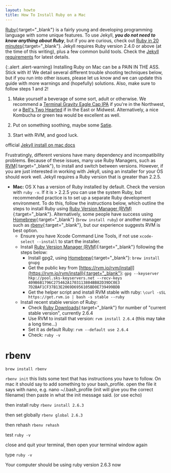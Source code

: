 ```yaml
---
layout: howto
title: How To Install Ruby on a Mac
---
```


[Ruby](https://www.ruby-lang.org/en/){:target="_blank"} is a fairly young and developing programming language with some unique features. 
To use Jekyll, ***you do not need to know anything about Ruby***, but if you are curious, check out [Ruby in 20 minutes](https://www.ruby-lang.org/en/documentation/quickstart/){:target="_blank"}.
Jekyll requires Ruby version 2.4.0 or above (at the time of this writing), plus a few common build tools. 
Check the [Jekyll requirements](https://jekyllrb.com/docs/installation/) for latest details.

{:.alert .alert-warning}
Installing Ruby on Mac can be a PAIN IN THE ASS. Stick with it! We detail several different trouble shooting techniques below, but if you run into other issues, please let us know and we can update this guide with more warnings and (hopefully) solutions. Also, make sure to follow steps 1 and 2!

1. Make yourself a beverage of some sort, adult or otherwise. We recommend a [Terminal Gravity Eagle Cap IPA](https://terminalgravitybrewing.com/eagle-cap) if you're in the Northwest, or a [Bell's Two Hearted](http://www.bellsbeer.com/beer/year-round/two-hearted-ale) if in the East or Midwest. Alternatively, a nice Kombucha or green tea would be excellent as well.

2. Put on something soothing, maybe some [Satie](https://youtu.be/_fuIMye31Gw). 

3. Start with RVM, and good luck. 

official [Jekyll install on mac docs](https://jekyllrb.com/docs/installation/macos/)

Frustratingly, different versions have many dependency and incompatibility problems.
Because of these issues, many use Ruby Managers, such as [RVM](http://rvm.io/){:target="_blank"}, to install and switch between versions.
However, if you are just interested in working with Jekyll, using an installer for your OS should work well.
Jekyll requires a Ruby version that is greater than 2.2.5.

- **Mac:** OS X has a version of Ruby installed by default. Check the version with `ruby -v`. If it is > 2.2.5 you can use the system Ruby, but recommended practice is to set up a separate Ruby development environment. To do this, follow the instructions below, which outline the steps to install Ruby using [Ruby Version Manager (RVM)](https://rvm.io/){:target="_blank"}. Alternatively, some people have success using [Homebrew](https://brew.sh/){:target="_blank"} (`brew install ruby`) or another manager such as [rbenv](https://github.com/rbenv/rbenv){:target="_blank"}, but our experience suggests RVM is best option.
    - Ensure you have Xcode Command Line Tools, if not use `xcode-select --install` to start the installer.
    - Install [Ruby Version Manager (RVM)](https://rvm.io/){:target="_blank"} following the steps below:
        - Install gpg2, using [Homebrew](https://brew.sh/){:target="_blank"}: `brew install gnupg`
        - Get the public key from [https://rvm.io/rvm/install](https://rvm.io/rvm/install){:target="_blank"}: `gpg --keyserver hkp://pool.sks-keyservers.net --recv-keys 409B6B1796C275462A1703113804BB82D39DC0E3 7D2BAF1CF37B13E2069D6956105BD0E739499BDB`
        - Get the helper script and install RVM stable with ruby: `\curl -sSL https://get.rvm.io | bash -s stable --ruby`
    - Install recent stable version of Ruby:
        - Check [Ruby Downloads](https://www.ruby-lang.org/en/downloads/){:target="_blank"} for number of "current stable version", currently 2.6.4
        - Use RVM to install that version: `rvm install 2.6.4` (this may take a long time...)
        - Set it as default Ruby: `rvm --default use 2.6.4`
        - Check: `ruby -v`

# rbenv

`brew install rbenv`

`rbenv init`
this lists some text that has instructions you have to follow. On mac it should say to add something to your bash_profile.
open the file it says with nano, e.g. nano ~/.bash_profile (init will give you the correct filename)
then paste in what the init message said.
(or use echo)

then install ruby
`rbenv install 2.6.3`

then set globally
`rbenv global 2.6.3`

then rehash
`rbenv rehash`

test
`ruby -v`

close and quit your terminal, then open your terminal window again

type
`ruby -v`

Your computer should be using ruby version 2.6.3 now

